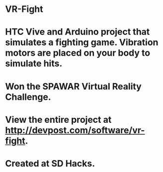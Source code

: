 # VR-Fight
# HTC Vive and Arduino project that simulates a fighting game. Vibration motors are placed on your body to simulate hits. 
# Won the SPAWAR Virtual Reality Challenge.
# View the entire project at http://devpost.com/software/vr-fight.
# Created at SD Hacks.
